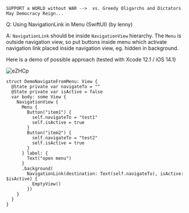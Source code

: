 ```
SUPPORT a WORLD without WAR -->  vs. Greedy Oligarchs and Dictators
May Democracy Reign... 
```

Q: Using NavigationLink in Menu (SwiftUI) (by lenny)

A: `NavigationLink` should be inside `NavigationView` hierarchy. The `Menu` is outside navigation view, so put buttons inside menu which activate navigation link placed inside navigation view, eg. hidden in background.

Here is a demo of possible approach (tested with Xcode 12.1 / iOS 14.1)

![eZHCp](https://user-images.githubusercontent.com/62171579/168462984-d6d42eeb-f087-4725-a955-b9e66b872b5f.gif)

```
struct DemoNavigateFromMenu: View {
  @State private var navigateTo = ""
  @State private var isActive = false
  var body: some View {
    NavigationView {
      Menu {
        Button("item1") {
          self.navigateTo = "test1"
          self.isActive = true
        }
        Button("item2") {
          self.navigateTo = "test2"
          self.isActive = true
        }
      } label: {
        Text("open menu")
      }
      .background(
        NavigationLink(destination: Text(self.navigateTo), isActive: $isActive) {
          EmptyView()
        })
    }
  }
}
```

